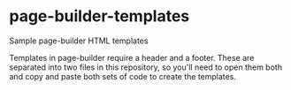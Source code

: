 # page-builder-templates
Sample page-builder HTML templates

Templates in page-builder require a header and a footer. These are separated into two files in this repository, so you'll need to open them both and copy and paste both sets of code to create the templates.

